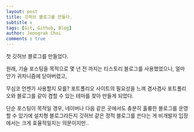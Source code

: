 ```yaml
---
layout: post
title: 깃허브 블로그를 만들다.
subtitle : 
tags: [Git, Github, Blog]
author: Jeongrak Choi
comments : true
---
```


첫 깃허브 블로그를 만들었다.
<br>

원래, 기술 포스팅을 목적으로 몇 년 전 까지는 티스토리 블로그를 사용했었으나,
얼마 안가 귀차니즘에 닫아버렸고,
<br>

무심코 언젠가 사용할지 모를? 포트폴리오 사이트의 필요성을 느껴
겸사겸사 포트폴리오와 블로그를 같이 겸할 수 있는 테마를 찾아 만들게 되었다.
<br>

단순 포스팅이 목적일 경우, 네이버나 다음 같은 곳에서도 충분히 훌륭한 블로그를 운영할 수 있기에
설치형 블로그라든지 깃허브 같은 정적 블로그를 쓴다는 게
비개발자 입장에서는 크게 효율적일지는 의문이지만..
<br>
